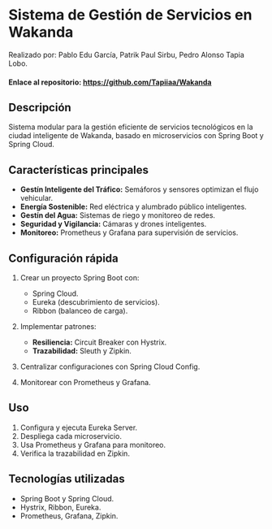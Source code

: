 # Sistema de Gestión de Servicios en Wakanda
Realizado por: Pablo Edu García, Patrik Paul Sirbu, Pedro Alonso Tapia Lobo.
#### Enlace al repositorio: https://github.com/Tapiiaa/Wakanda

## Descripción
Sistema modular para la gestión eficiente de servicios tecnológicos en la ciudad inteligente de Wakanda, basado en microservicios con Spring Boot y Spring Cloud.

## Características principales
- **Gestín Inteligente del Tráfico:** Semáforos y sensores optimizan el flujo vehicular.
- **Energía Sostenible:** Red eléctrica y alumbrado público inteligentes.
- **Gestín del Agua:** Sistemas de riego y monitoreo de redes.
- **Seguridad y Vigilancia:** Cámaras y drones inteligentes.
- **Monitoreo:** Prometheus y Grafana para supervisión de servicios.

## Configuración rápida
1. Crear un proyecto Spring Boot con:
   - Spring Cloud.
   - Eureka (descubrimiento de servicios).
   - Ribbon (balanceo de carga).

2. Implementar patrones:
   - **Resiliencia:** Circuit Breaker con Hystrix.
   - **Trazabilidad:** Sleuth y Zipkin.

3. Centralizar configuraciones con Spring Cloud Config.

4. Monitorear con Prometheus y Grafana.

## Uso
1. Configura y ejecuta Eureka Server.
2. Despliega cada microservicio.
3. Usa Prometheus y Grafana para monitoreo.
4. Verifica la trazabilidad en Zipkin.

## Tecnologías utilizadas
- Spring Boot y Spring Cloud.
- Hystrix, Ribbon, Eureka.
- Prometheus, Grafana, Zipkin.
